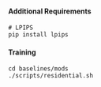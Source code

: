#### Additional Requirements
```
# LPIPS
pip install lpips
```

#### Training 
```
cd baselines/mods
./scripts/residential.sh
```
